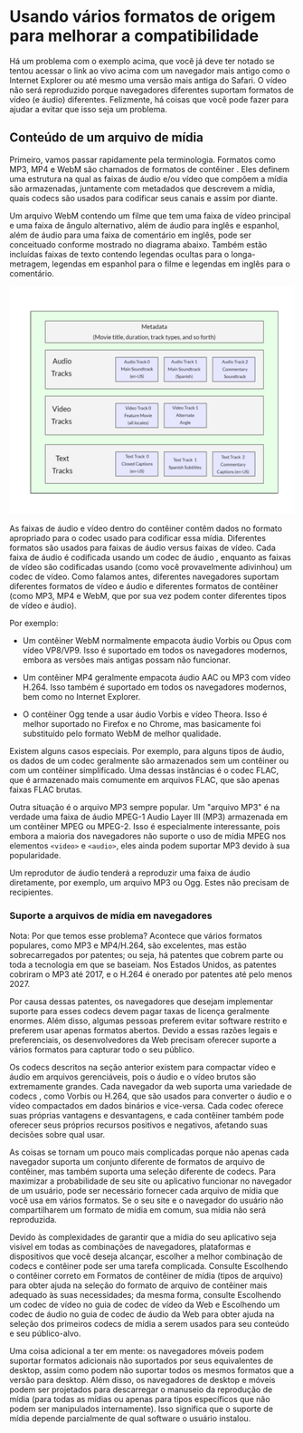 # Usando vários formatos de origem para melhorar a compatibilidade

Há um problema com o exemplo acima, que você já deve ter notado se tentou acessar o link ao vivo acima com um navegador mais antigo como o Internet Explorer ou até mesmo uma versão mais antiga do Safari. O vídeo não será reproduzido porque navegadores diferentes suportam formatos de vídeo (e áudio) diferentes. Felizmente, há coisas que você pode fazer para ajudar a evitar que isso seja um problema.

## Conteúdo de um arquivo de mídia

Primeiro, vamos passar rapidamente pela terminologia. Formatos como MP3, MP4 e WebM são chamados de formatos de contêiner . Eles definem uma estrutura na qual as faixas de áudio e/ou vídeo que compõem a mídia são armazenadas, juntamente com metadados que descrevem a mídia, quais codecs são usados ​​para codificar seus canais e assim por diante.

Um arquivo WebM contendo um filme que tem uma faixa de vídeo principal e uma faixa de ângulo alternativo, além de áudio para inglês e espanhol, além de áudio para uma faixa de comentário em inglês, pode ser conceituado conforme mostrado no diagrama abaixo. Também estão incluídas faixas de texto contendo legendas ocultas para o longa-metragem, legendas em espanhol para o filme e legendas em inglês para o comentário.

![](./containersandtracks.png)

As faixas de áudio e vídeo dentro do contêiner contêm dados no formato apropriado para o codec usado para codificar essa mídia. Diferentes formatos são usados ​​para faixas de áudio versus faixas de vídeo. Cada faixa de áudio é codificada usando um codec de áudio , enquanto as faixas de vídeo são codificadas usando (como você provavelmente adivinhou) um codec de vídeo. Como falamos antes, diferentes navegadores suportam diferentes formatos de vídeo e áudio e diferentes formatos de contêiner (como MP3, MP4 e WebM, que por sua vez podem conter diferentes tipos de vídeo e áudio).

Por exemplo:

 * Um contêiner WebM normalmente empacota áudio Vorbis ou Opus com vídeo VP8/VP9. Isso é suportado em todos os navegadores modernos, embora as versões mais antigas possam não funcionar.

 * Um contêiner MP4 geralmente empacota áudio AAC ou MP3 com vídeo H.264. Isso também é suportado em todos os navegadores modernos, bem como no Internet Explorer.

 * O contêiner Ogg tende a usar áudio Vorbis e vídeo Theora. Isso é melhor suportado no Firefox e no Chrome, mas basicamente foi substituído pelo formato WebM de melhor qualidade.

Existem alguns casos especiais. Por exemplo, para alguns tipos de áudio, os dados de um codec geralmente são armazenados sem um contêiner ou com um contêiner simplificado. Uma dessas instâncias é o codec FLAC, que é armazenado mais comumente em arquivos FLAC, que são apenas faixas FLAC brutas.

Outra situação é o arquivo MP3 sempre popular. Um "arquivo MP3" é na verdade uma faixa de áudio MPEG-1 Audio Layer III (MP3) armazenada em um contêiner MPEG ou MPEG-2. Isso é especialmente interessante, pois embora a maioria dos navegadores não suporte o uso de mídia MPEG nos elementos `<video>` e `<audio>`, eles ainda podem suportar MP3 devido à sua popularidade.

Um reprodutor de áudio tenderá a reproduzir uma faixa de áudio diretamente, por exemplo, um arquivo MP3 ou Ogg. Estes não precisam de recipientes.

### Suporte a arquivos de mídia em navegadores

Nota: Por que temos esse problema? Acontece que vários formatos populares, como MP3 e MP4/H.264, são excelentes, mas estão sobrecarregados por patentes; ou seja, há patentes que cobrem parte ou toda a tecnologia em que se baseiam. Nos Estados Unidos, as patentes cobriram o MP3 até 2017, e o H.264 é onerado por patentes até pelo menos 2027.

Por causa dessas patentes, os navegadores que desejam implementar suporte para esses codecs devem pagar taxas de licença geralmente enormes. Além disso, algumas pessoas preferem evitar software restrito e preferem usar apenas formatos abertos. Devido a essas razões legais e preferenciais, os desenvolvedores da Web precisam oferecer suporte a vários formatos para capturar todo o seu público.

Os codecs descritos na seção anterior existem para compactar vídeo e áudio em arquivos gerenciáveis, pois o áudio e o vídeo brutos são extremamente grandes. Cada navegador da web suporta uma variedade de codecs , como Vorbis ou H.264, que são usados ​​para converter o áudio e o vídeo compactados em dados binários e vice-versa. Cada codec oferece suas próprias vantagens e desvantagens, e cada contêiner também pode oferecer seus próprios recursos positivos e negativos, afetando suas decisões sobre qual usar.

As coisas se tornam um pouco mais complicadas porque não apenas cada navegador suporta um conjunto diferente de formatos de arquivo de contêiner, mas também suporta uma seleção diferente de codecs. Para maximizar a probabilidade de seu site ou aplicativo funcionar no navegador de um usuário, pode ser necessário fornecer cada arquivo de mídia que você usa em vários formatos. Se o seu site e o navegador do usuário não compartilharem um formato de mídia em comum, sua mídia não será reproduzida.

Devido às complexidades de garantir que a mídia do seu aplicativo seja visível em todas as combinações de navegadores, plataformas e dispositivos que você deseja alcançar, escolher a melhor combinação de codecs e contêiner pode ser uma tarefa complicada. Consulte Escolhendo o contêiner correto em Formatos de contêiner de mídia (tipos de arquivo) para obter ajuda na seleção do formato de arquivo de contêiner mais adequado às suas necessidades; da mesma forma, consulte Escolhendo um codec de vídeo no guia de codec de vídeo da Web e Escolhendo um codec de áudio no guia de codec de áudio da Web para obter ajuda na seleção dos primeiros codecs de mídia a serem usados ​​para seu conteúdo e seu público-alvo.

Uma coisa adicional a ter em mente: os navegadores móveis podem suportar formatos adicionais não suportados por seus equivalentes de desktop, assim como podem não suportar todos os mesmos formatos que a versão para desktop. Além disso, os navegadores de desktop e móveis podem ser projetados para descarregar o manuseio da reprodução de mídia (para todas as mídias ou apenas para tipos específicos que não podem ser manipulados internamente). Isso significa que o suporte de mídia depende parcialmente de qual software o usuário instalou.
